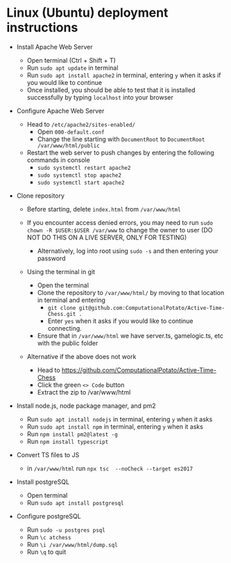 # Linux (Ubuntu) deployment instructions

- Install Apache Web Server
	- Open terminal (Ctrl + Shift + T)
	- Run ```sudo apt update``` in terminal
	- Run ```sudo apt install apache2``` in terminal, entering ```y``` when it asks if you would like to continue
	- Once installed, you should be able to test that it is installed successfully by typing ```localhost``` into your browser

- Configure Apache Web Server
	- Head to ```/etc/apache2/sites-enabled/```
		- Open ```000-default.conf```
		- Change the line starting with ```DocumentRoot``` to ```DocumentRoot /var/www/html/public```
	- Restart the web server to push changes by entering the following commands in console
		- ```sudo systemctl restart apache2```
		- ```sudo systemctl stop apache2```
		- ```sudo systemctl start apache2```

- Clone repository
	- Before starting, delete ```index.html``` from ```/var/www/html```
	- If you encounter access denied errors, you may need to run ```sudo chown -R $USER:$USER /var/www``` to change the owner to user (DO NOT DO THIS ON A LIVE SERVER, ONLY FOR TESTING)
		- Alternatively, log into root using ```sudo -s``` and then entering your password

	- Using the terminal in git
		- Open the terminal
		- Clone the repository to ```/var/www/html/``` by moving to that location in terminal and entering
			- ```git clone git@github.com:ComputationalPotato/Active-Time-Chess.git .```
			- Enter ```yes``` when it asks if you would like to continue connecting.
		- Ensure that in ```/var/www/html``` we have server.ts, gamelogic.ts, etc with the public folder

	- Alternative if the above does not work
		- Head to https://github.com/ComputationalPotato/Active-Time-Chess
		- Click the green ```<> Code``` button
		- Extract the zip to /var/www/html

- Install node.js, node package manager, and pm2
	- Run ```sudo apt install nodejs``` in terminal, entering ```y``` when it asks
	- Run ```sudo apt install npm``` in terminal, entering ```y``` when it asks
	- Run ```npm install pm2@latest -g```
	- Run ```npm install typescript```

- Convert TS files to JS
	- in ```/var/www/html``` run ```npx tsc  --noCheck --target es2017```

- Install postgreSQL
	- Open terminal
	- Run ```sudo apt install postgresql```

- Configure postgreSQL
	- Run ```sudo -u postgres psql```
	- Run ```\c atchess```
	- Run ```\i /var/www/html/dump.sql```
	- Run ```\q``` to quit
